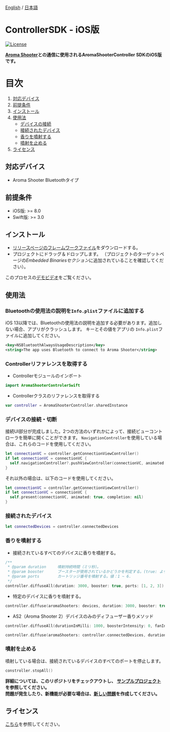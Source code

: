 [English](https://github.com/aromajoin/controller-sdk-ios) / [日本語](README-JP.md)

# ControllerSDK - iOS版

[![License](https://img.shields.io/badge/license-Apache%202-4EB1BA.svg?style=flat-square)](https://www.apache.org/licenses/LICENSE-2.0.html)

**[Aroma Shooter](https://aromajoin.com/products/aroma-shooter)との通信に使用されるAromaShooterController SDKのiOS版です。**  

# 目次
1. [対応デバイス](#対応デバイス)
2. [前提条件](#前提条件)
3. [インストール](#インストール)
4. [使用法](#使用法)
    * [デバイスの接続](#デバイスの接続切断)
    * [接続されたデバイス](#接続されたデバイス)
    * [香りを噴射する](#香りを噴射する)
    * [噴射を止める](#噴射を止める)
5. [ライセンス](#ライセンス)

## 対応デバイス
* Aroma Shooter Bluetoothタイプ

## 前提条件
* iOS版: >= 8.0
* Swift版: >= 3.0

## インストール  
* [リリースページのフレームワークファイル](https://github.com/aromajoin/controller-sdk-ios/releases)をダウンロードする。
* プロジェクトにドラッグ＆ドロップします。 （プロジェクトのターゲットページの*Embedded Binariesセクション*に追加されていることを確認してください）。

このプロセスの[デモビデオ](https://youtu.be/MepAhofA9PE)をご覧ください。

## 使用法

### Bluetoothの使用法の説明を`Info.plist`ファイルに追加する
iOS 13以降では、Bluetoothの使用法の説明を追加する必要があります。追加しない場合、アプリがクラッシュします。
キーとその値をアプリの `Info.plist`ファイルに追加してください。
```xml
<key>NSBluetoothAlwaysUsageDescription</key>
<string>The app uses Bluetooth to connect to Aroma Shooter</string>
```

### Controllerリファレンスを取得する
* Controllerモジュールのインポート
```swift
import AromaShooterControlerSwift
```
* Controllerクラスのリファレンスを取得する
```swift
var controller = AromaShooterController.sharedInstance
```

### デバイスの接続・切断
接続UI部分が完成しました。2つの方法のいずれかによって、接続ビューコントローラを簡単に開くことができます。
`NavigationController`を使用している場合は、これらのコードを使用してください。
```swift
let connectionVC = controller.getConnectionViewController()
if let connectionVC = connectionVC {
  self.navigationController?.pushViewController(connectionVC, animated: true)
}
```
それ以外の場合は、以下のコードを使用してください。
```swift
let connectionVC = controller.getConnectionViewController()
if let connectionVC = connectionVC {
  self.present(connectionVC, animated: true, completion: nil)
}
```

### 接続されたデバイス
```swift
let connectedDevices = controller.connectedDevices
```  
### 香りを噴射する
* 接続されているすべてのデバイスに香りを噴射する。
```swift
/**
 * @param duration     噴射持続時間（ミリ秒）。
 * @param booster      ブースターが使用されているかどうかを判定する。(true: より強く噴射する, false: より弱く噴射する)
 * @param ports        カートリッジ番号を噴射する。値：1 ~ 6.
 */
controller.diffuseAll(duration: 3000, booster: true, ports: [1, 2, 3])
```  
* 特定のデバイスに香りを噴射する。
```swift
controller.diffuse(aromaShooters: devices, duration: 3000, booster: true, port: [1, 2, 3])
```  

* AS2（Aroma Shooter 2）デバイスのみのディフューザー香りメソッド
```swift
controller.diffuseAll(durationInMilli: 1000, boosterIntensity: 0, fanIntensity: 50, ports: [CartridgePort(number: 3, intensityPercent: 100)])

controller.diffuse(aromaShooters: controller.connectedDevices, durationInMilli: 1000, boosterIntensity: 50, fanIntensity: 40, ports: [CartridgePort(number: 3, intensityPercent: 100)])
``` 

### 噴射を止める
噴射している場合は、接続されているデバイスのすべてのポートを停止します。
```swift
constroller.stopAll()
```

**詳細については、このリポジトリをチェックアウトし、
[サンプルプロジェクト](https://github.com/aromajoin/controller-sdk-ios/tree/master/sample)を参照してください。**  
**問題が発生したり、新機能が必要な場合は、[新しい問題](https://github.com/aromajoin/controller-sdk-ios/issues)を作成してください。**

## ライセンス
[こちら](https://github.com/aromajoin/controller-sdk-ios/blob/master/LICENSE.md)を参照してください。

